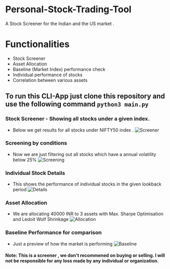 # Personal-Stock-Trading-Tool
A Stock Screener for the Indian and the US market . 

# Functionalities
- Stock Screener
- Asset Allocation
- Baseline (Market Index) performance check
- Individual performance of stocks
- Correlation between various assets

## To run this CLI-App just clone this repository and use the following command `python3 main.py`

### Stock Screener - Showing all stocks under a given index.
- Below we get results for all stocks under NIFTY50 index .
![Screener](https://github.com/Neelakash-gituser/Personal-Stock-Trading-Tool/blob/master/Screenshots/Screener.png)

### Screening by conditions
- Now we are just filtering out all stocks which have a annual volatility below 25%
![Screening](https://github.com/Neelakash-gituser/Personal-Stock-Trading-Tool/blob/master/Screenshots/Screening.png)

### Individual Stock Details
- This shows the performance of individual stocks in the given lookback period
![Details](https://github.com/Neelakash-gituser/Personal-Stock-Trading-Tool/blob/master/Screenshots/Individual%20Stock%20Details.png)

### Asset Allocation
- We are allocating 40000 INR to 3 assets with Max. Sharpe Optimisation and Ledoit Wolf Shrinkage
![Allocation](https://github.com/Neelakash-gituser/Personal-Stock-Trading-Tool/blob/master/Screenshots/Asset%20Allocation.png)

### Baseline Performance for comparison
- Just a preview of how the market is performing 
![Baseline](https://github.com/Neelakash-gituser/Personal-Stock-Trading-Tool/blob/master/Screenshots/Baseline%20Performance.png)


#### Note: This is a screener , we don't recommened on buying or selling. I will not be responsible for any loss made by any individual or organization.

